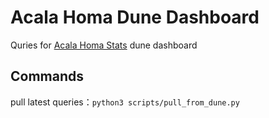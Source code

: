 # Acala Homa Dune Dashboard

Quries for [Acala Homa Stats](https://dune.com/euphrates/acala-homa-stats) dune dashboard

## Commands
pull latest queries：`python3 scripts/pull_from_dune.py`
